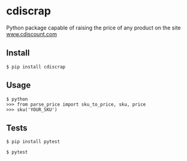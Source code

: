 # cdiscrap

Python package capable of raising the price of any product on the site www.cdiscount.com

## Install
```
$ pip install cdiscrap
```

## Usage
```
$ python
>>> from parse_price import sku_to_price, sku, price
>>> sku('YOUR_SKU')
```

## Tests
```
$ pip install pytest

$ pytest
```
